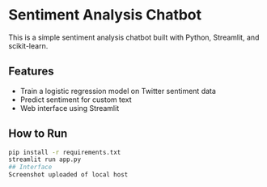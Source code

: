 # Sentiment Analysis Chatbot

This is a simple sentiment analysis chatbot built with Python, Streamlit, and scikit-learn.

## Features

- Train a logistic regression model on Twitter sentiment data
- Predict sentiment for custom text
- Web interface using Streamlit

## How to Run

```bash
pip install -r requirements.txt
streamlit run app.py
## Interface
Screenshot uploaded of local host



